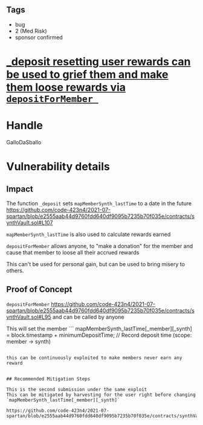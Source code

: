 ## Tags

- bug
- 2 (Med Risk)
- sponsor confirmed

# [_deposit resetting user rewards can be used to grief them and make them loose rewards via `depositForMember `](https://github.com/code-423n4/2021-07-spartan-findings/issues/66) 

# Handle

GalloDaSballo


# Vulnerability details

## Impact
The function `_deposit` sets `mapMemberSynth_lastTime` to a date in the future
https://github.com/code-423n4/2021-07-spartan/blob/e2555aab44d9760fdd640df9095b7235b70f035e/contracts/synthVault.sol#L107


`mapMemberSynth_lastTime` is also used to calculate rewards earned

`depositForMember` allows anyone, to "make a donation" for the member and cause that member to loose all their accrued rewards

This can't be used for personal gain, but can be used to bring misery to others.


## Proof of Concept
`depositForMember` https://github.com/code-423n4/2021-07-spartan/blob/e2555aab44d9760fdd640df9095b7235b70f035e/contracts/synthVault.sol#L95
and can be called by anyone

This will set the member  ```
 mapMemberSynth_lastTime[_member][_synth] = block.timestamp + minimumDepositTime; // Record deposit time (scope: member -> synth)
```

this can be continuously exploited to make members never earn any reward


## Recommended Mitigation Steps

This is the second submission under the same exploit
This can be mitigated by harvesting for the user right before changing `mapMemberSynth_lastTime[_member][_synth]`

https://github.com/code-423n4/2021-07-spartan/blob/e2555aab44d9760fdd640df9095b7235b70f035e/contracts/synthVault.sol#L107

